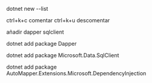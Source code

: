 
dotnet new --list

ctrl+k+c comentar
ctrl+k+u descomentar


añadir dapper sqlclient

dotnet add package Dapper

dotnet add package Microsoft.Data.SqlClient

dotnet add package AutoMapper.Extensions.Microsoft.DependencyInjection